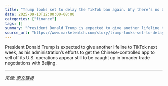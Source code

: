 ```yaml
---
title: "Trump looks set to delay the TikTok ban again. Why there’s no U.S. buyout deal yet."
date: 2025-09-13T12:00:00+08:00
categories: ["finance"]
tags: []
summary: "President Donald Trump is expected to give another lifeline to TikTok next week, as his administration’s efforts to get the Chinese-controlled app to sell off its U.S. operations appear still to be ca"
source_url: "https://www.marketwatch.com/story/trump-looks-set-to-delay-the-tiktok-ban-again-why-theres-no-u-s-buyout-deal-yet-c6eae2c0?mod=mw_rss_topstories"
---
```


President Donald Trump is expected to give another lifeline to TikTok next week, as his administration’s efforts to get the Chinese-controlled app to sell off its U.S. operations appear still to be caught up in broader trade negotiations with Beijing.

---

*来源: [原文链接](https://www.marketwatch.com/story/trump-looks-set-to-delay-the-tiktok-ban-again-why-theres-no-u-s-buyout-deal-yet-c6eae2c0?mod=mw_rss_topstories)*
